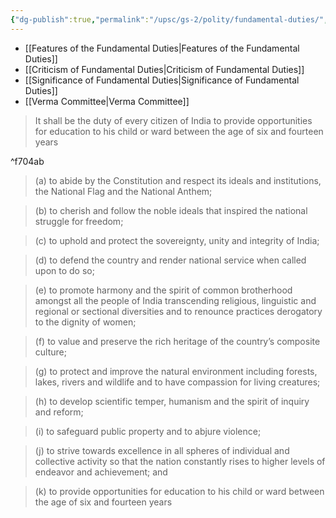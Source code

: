 ```yaml
---
{"dg-publish":true,"permalink":"/upsc/gs-2/polity/fundamental-duties/","dgHomeLink":true,"dgPassFrontmatter":false}
---
```




- [[Features of the Fundamental Duties|Features of the Fundamental Duties]]
- [[Criticism of Fundamental Duties|Criticism of Fundamental Duties]]
- [[Significance of Fundamental Duties|Significance of Fundamental Duties]]
- [[Verma Committee|Verma Committee]]


> It shall be the duty of every citizen of India to provide opportunities for education to his child or ward between the age of six and fourteen years

^f704ab

>(a) to abide by the Constitution and respect its ideals and
institutions, the National Flag and the National Anthem;

>(b) to cherish and follow the noble ideals that inspired the
national struggle for freedom;

>(c) to uphold and protect the sovereignty, unity and integrity of
India;

>(d) to defend the country and render national service when
called upon to do so;

>(e) to promote harmony and the spirit of common brotherhood
amongst all the people of India transcending religious,
linguistic and regional or sectional diversities and to
renounce practices derogatory to the dignity of women;

>(f) to value and preserve the rich heritage of the country’s
composite culture;

>(g) to protect and improve the natural environment including
forests, lakes, rivers and wildlife and to have compassion for
living creatures;

>(h) to develop scientific temper, humanism and the spirit of
inquiry and reform;

>(i) to safeguard public property and to abjure violence;

>(j) to strive towards excellence in all spheres of individual and
collective activity so that the nation constantly rises to higher
levels of endeavor and achievement; and

>(k) to provide opportunities for education to his child or ward
between the age of six and fourteen years